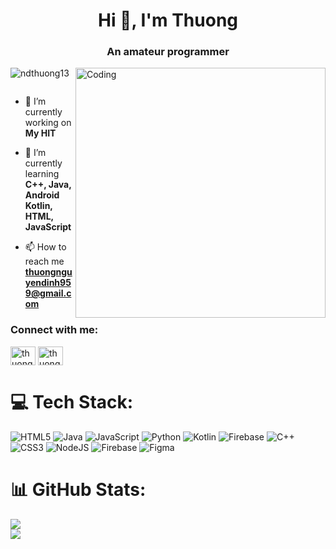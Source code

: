 
<h1 align="center">Hi 👋, I'm Thuong</h1>
<h3 align="center">An amateur programmer</h3>
<img align="right" alt="Coding" width="400" src="https://media1.tenor.com/m/tufI2qLPiLEAAAAC/cat-keyboard.gif">
<p align="left"> <img src="https://komarev.com/ghpvc/?username=baronous&label=Profile%20views&color=0e75b6&style=flat" alt="ndthuong13" /> </p>
<p align="left"> <a href="https://twitter.com/" target="blank"><img src="https://img.shields.io/twitter/follow/?logo=twitter&style=for-the-badge" alt="" /></a> </p>

- 🔭 I’m currently working on **My HIT**

- 🌱 I’m currently learning **C++, Java, Android Kotlin, HTML, JavaScript**

- 📫 How to reach me **thuongnguyendinh959@gmail.com**

<h3 align="left">Connect with me:</h3>
<p align="left">
<a href="https://fb.com/thuong nguyen" target="blank"><img align="center" src="https://raw.githubusercontent.com/rahuldkjain/github-profile-readme-generator/master/src/images/icons/Social/facebook.svg" alt="thuong nguyen" height="30" width="40" /></a>
<a href="https://x.com/Miaew_MeoT" target="blank"><img align="center" src="https://raw.githubusercontent.com/rahuldkjain/github-profile-readme-generator/master/src/images/icons/Social/twitter.svg" alt="thuong nguyen" height="30" width="40" /></a>
</p>

 
# 💻 Tech Stack:
![HTML5](https://img.shields.io/badge/html5-%23E34F26.svg?style=flat-square&logo=html5&logoColor=white) ![Java](https://img.shields.io/badge/java-%23ED8B00.svg?style=flat-square&logo=openjdk&logoColor=white) ![JavaScript](https://img.shields.io/badge/javascript-%23323330.svg?style=flat-square&logo=javascript&logoColor=%23F7DF1E) ![Python](https://img.shields.io/badge/python-3670A0?style=flat-square&logo=python&logoColor=ffdd54) ![Kotlin](https://img.shields.io/badge/kotlin-%237F52FF.svg?style=flat-square&logo=kotlin&logoColor=white) ![Firebase](https://img.shields.io/badge/firebase-%23039BE5.svg?style=flat-square&logo=firebase) ![C++](https://img.shields.io/badge/c++-%2300599C.svg?style=flat-square&logo=c%2B%2B&logoColor=white) ![CSS3](https://img.shields.io/badge/css3-%231572B6.svg?style=flat-square&logo=css3&logoColor=white) ![NodeJS](https://img.shields.io/badge/node.js-6DA55F?style=flat-square&logo=node.js&logoColor=white) ![Firebase](https://img.shields.io/badge/firebase-a08021?style=flat-square&logo=firebase&logoColor=ffcd34) ![Figma](https://img.shields.io/badge/figma-%23F24E1E.svg?style=flat-square&logo=figma&logoColor=white)

# 📊 GitHub Stats:
![](https://github-readme-streak-stats.herokuapp.com/?user=ndthuong13&theme=tokyonight&hide_border=true)<br/>
![](https://github-readme-stats.vercel.app/api/top-langs/?username=ndthuong13&theme=tokyonight&hide_border=true&include_all_commits=false&count_private=false&layout=compact)

 
